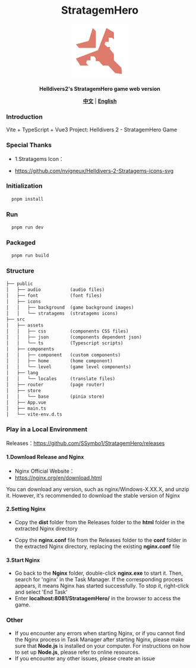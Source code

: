 <div align="center">
	<h1>StratagemHero
</h1>
	<img src="./public/icons/stratagems/eagle_airstrike.svg" width="150" align="center" />
	<br/> <br/>
	<strong>Helldivers2's StratagemHero game web version</strong>
</div>

<div align="center">

[**中文**](./README.md) | [**English**](./README_en.md)

</div>

### Introduction

Vite + TypeScript + Vue3 Project: Helldivers 2 - StratagemHero Game

### Special Thanks

- 1.Stratagems Icon：

- https://github.com/nvigneux/Helldivers-2-Stratagems-icons-svg

### Initialization

```bash
  pnpm install
```

### Run

```bash
  pnpm run dev  
```

### Packaged

```bash
  pnpm run build
```    

### Structure

```
├── public
│   ├── audio           (audio files)
│   ├── font            (font files)
│   ├── icons           
│   │   ├── background  (game background images)
│   │   └── stratagems  (stratagems icons)
├── src
│   ├── assets
│   │   ├── css         (components CSS files)
│   │   ├── json        (components dependent json)
│   │   └── ts          (Typescript scripts)
│   ├── components
│   │   ├── component   (custom components)
│   │   ├── home        (home component)
│   │   └── level       (game level components)
│   ├── lang
│   │   └── locales     (translate files)
│   ├── router          (page router)
│   ├── store
│   │   └── base        (pinia store)
│   ├── App.vue
│   ├── main.ts
│   └── vite-env.d.ts
```

### Play in a Local Environment

Releases：https://github.com/SSymbo1/StratagemHero/releases

#### 1.Download Release and Nginx

- Nginx Official Website：
- https://nginx.org/en/download.html

You can download any version, such as nginx/Windows-X.XX.X, and unzip it. However, it's recommended to download the stable version of Nginx

#### 2.Setting Nginx

- Copy the **dist** folder from the Releases folder to the **html** folder in the extracted Nginx directory

- Copy the **nginx.conf** file from the Releases folder to the **conf** folder in the extracted Nginx directory, replacing the existing **nginx.conf** file

#### 3.Start Nginx

- Go back to the **Nginx** folder, double-click **nginx.exe** to start it. Then, search for 'nginx' in the Task Manager. If the corresponding process appears, it means Nginx has started successfully. To stop it, right-click and select 'End Task'
- Enter **localhost:8081/StratagemHero/** in the browser to access the game.

### Other

- If you encounter any errors when starting Nginx, or if you cannot find the Nginx process in Task Manager after starting Nginx, please make sure that **Node.js** is installed on your computer. For instructions on how to set up **Node.js**, please refer to online resources.
- If you encounter any other issues, please create an issue
